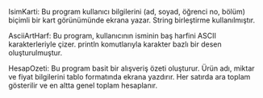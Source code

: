 IsimKarti:
Bu program kullanıcı bilgilerini (ad, soyad, öğrenci no, bölüm) biçimli bir kart görünümünde ekrana yazar.
String birleştirme kullanılmıştır.


AsciiArtHarf:
Bu program, kullanıcının isminin baş harfini ASCII karakterleriyle çizer.
println komutlarıyla karakter bazlı bir desen oluşturulmuştur.


HesapOzeti:
Bu program basit bir alışveriş özeti oluşturur.
Ürün adı, miktar ve fiyat bilgilerini tablo formatında ekrana yazdırır.
Her satırda ara toplam gösterilir ve en altta genel toplam hesaplanır.
